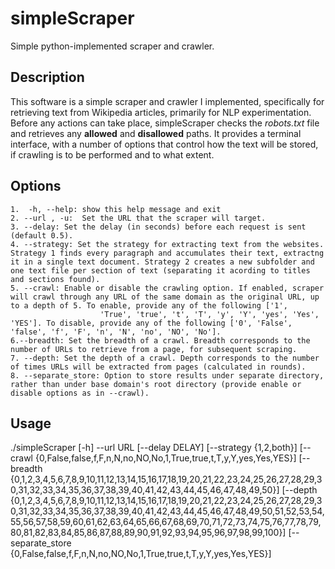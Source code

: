 # simpleScraper
Simple python-implemented scraper and crawler.
## Description 
This software is a simple scraper and crawler I implemented, specifically for retrieving text from Wikipedia articles, primarily for NLP experimentation.
Before any actions can take place, simpleScraper checks the *robots.txt* file and retrieves any **allowed** and **disallowed** paths.
It provides a terminal interface, with a number of options that control how the text will be stored, if crawling is to be performed and to what extent.
## Options

    1.  -h, --help: show this help message and exit
    2. --url , -u:  Set the URL that the scraper will target.
    3. --delay: Set the delay (in seconds) before each request is sent (default 0.5).
    4. --strategy: Set the strategy for extracting text from the websites. Strategy 1 finds every paragraph and accumulates their text, extractng it in a single text document. Strategy 2 creates a new subfolder and one text file per section of text (separating it acording to titles and sections found).
    5. --crawl: Enable or disable the crawling option. If enabled, scraper will crawl through any URL of the same domain as the original URL, up to a depth of 5. To enable, provide any of the following ['1',
                        'True', 'true', 't', 'T', 'y', 'Y', 'yes', 'Yes', 'YES']. To disable, provide any of the following ['0', 'False', 'false', 'f', 'F', 'n', 'N', 'no', 'NO', 'No'].
    6.--breadth: Set the breadth of a crawl. Breadth corresponds to the number of URLs to retrieve from a page, for subsequent scraping.
    7. --depth: Set the depth of a crawl. Depth corresponds to the number of times URLs will be extracted from pages (calculated in rounds).
    8. --separate_store: Option to store results under separate directory, rather than under base domain's root directory (provide enable or disable options as in --crawl).

## Usage
./simpleScraper [-h] --url URL [--delay DELAY] [--strategy {1,2,both}] [--crawl {0,False,false,f,F,n,N,no,NO,No,1,True,true,t,T,y,Y,yes,Yes,YES}]
                     [--breadth {0,1,2,3,4,5,6,7,8,9,10,11,12,13,14,15,16,17,18,19,20,21,22,23,24,25,26,27,28,29,30,31,32,33,34,35,36,37,38,39,40,41,42,43,44,45,46,47,48,49,50}]
                     [--depth {0,1,2,3,4,5,6,7,8,9,10,11,12,13,14,15,16,17,18,19,20,21,22,23,24,25,26,27,28,29,30,31,32,33,34,35,36,37,38,39,40,41,42,43,44,45,46,47,48,49,50,51,52,53,54,55,56,57,58,59,60,61,62,63,64,65,66,67,68,69,70,71,72,73,74,75,76,77,78,79,80,81,82,83,84,85,86,87,88,89,90,91,92,93,94,95,96,97,98,99,100}]
                     [--separate_store {0,False,false,f,F,n,N,no,NO,No,1,True,true,t,T,y,Y,yes,Yes,YES}]
